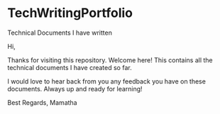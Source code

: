 # TechWritingPortfolio
Technical Documents I have written 

Hi, 

Thanks for visiting this repository. Welcome here!
This contains all the technical documents I have created so far. 

I would love to hear back from you any feedback you have on these documents. Always up and ready for learning!

Best Regards, 
Mamatha 

